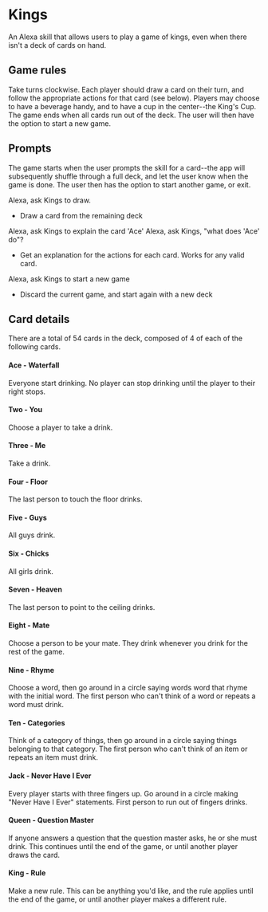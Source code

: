 # Kings

An Alexa skill that allows users to play a game of kings, even when there isn't a deck of cards on hand.


## Game rules

Take turns clockwise. Each player should draw a card on their turn, and follow the appropriate actions for that card (see below). Players may choose to have a beverage handy, and to have a cup in the center--the King's Cup. The game ends when all cards run out of the deck. The user will then have the option to start a new game.


## Prompts

The game starts when the user prompts the skill for a card--the app will subsequently shuffle through a full deck, and let the user know when the game is done. The user then has the option to start another game, or exit.

Alexa, ask Kings to draw.
- Draw a card from the remaining deck

Alexa, ask Kings to explain the card 'Ace'
Alexa, ask Kings, "what does 'Ace' do"?
- Get an explanation for the actions for each card. Works for any valid card.

Alexa, ask Kings to start a new game
- Discard the current game, and start again with a new deck


## Card details

There are a total of 54 cards in the deck, composed of 4 of each of the following cards.

#### Ace - Waterfall
Everyone start drinking. No player can stop drinking until the player to their right stops.

#### Two - You
Choose a player to take a drink.

#### Three - Me
Take a drink.

#### Four - Floor
The last person to touch the floor drinks.

#### Five - Guys
All guys drink.

#### Six - Chicks
All girls drink.

#### Seven - Heaven
The last person to point to the ceiling drinks.

#### Eight - Mate
Choose a person to be your mate. They drink whenever you drink for the rest of the game.

#### Nine - Rhyme
Choose a word, then go around in a circle saying words word that rhyme with the initial word. The first person who can't think of a word or repeats a word must drink.

#### Ten - Categories
Think of a category of things, then go around in a circle saying things belonging to that category. The first person who can't think of an item or repeats an item must drink.

#### Jack - Never Have I Ever
Every player starts with three fingers up. Go around in a circle making "Never Have I Ever" statements. First person to run out of fingers drinks.

#### Queen - Question Master
If anyone answers a question that the question master asks, he or she must drink. This continues until the end of the game, or until another player draws the card.

#### King - Rule
Make a new rule. This can be anything you'd like, and the rule applies until the end of the game, or until another player makes a different rule.
